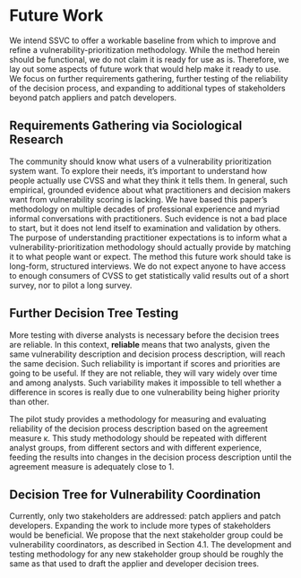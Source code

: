 

# Future Work

We intend SSVC to offer a workable baseline from which to improve and refine a vulnerability-prioritization methodology. While the method herein should be functional, we do not claim it is ready for use as is. Therefore, we lay out some aspects of future work that would help make it ready to use. We focus on further requirements gathering, further testing of the reliability of the decision process, and expanding to additional types of stakeholders beyond patch appliers and patch developers.

## Requirements Gathering via Sociological Research

The community should know what users of a vulnerability prioritization system want. To explore their needs, it’s important to understand how people actually use CVSS and what they think it tells them. In general, such empirical, grounded evidence about what practitioners and decision makers want from vulnerability scoring is lacking. We have based this paper’s methodology on multiple decades of professional experience and myriad informal conversations with practitioners. Such evidence is not a bad place to start, but it does not lend itself to examination and validation by others. The purpose of understanding practitioner expectations is to inform what a vulnerability-prioritization methodology should actually provide by matching it to what people want or expect. The method this future work should take is long-form, structured interviews. We do not expect anyone to have access to enough consumers of CVSS to get statistically valid results out of a short survey, nor to pilot a long survey.

## Further Decision Tree Testing

More testing with diverse analysts is necessary before the decision trees are reliable. In this context, **reliable** means that two analysts, given the same vulnerability description and decision process description, will reach the same decision. Such reliability is important if scores and priorities are going to be useful. If they are not reliable, they will vary widely over time and among analysts. Such variability makes it impossible to tell whether a difference in scores is really due to one vulnerability being higher priority than other.

The pilot study provides a methodology for measuring and evaluating reliability of the decision process description based on the agreement measure κ. This study methodology should be repeated with different analyst groups, from different sectors and with different experience, feeding the results into changes in the decision process description until the agreement measure is adequately close to 1.

## Decision Tree for Vulnerability Coordination

Currently, only two stakeholders are addressed: patch appliers and patch developers. Expanding the work to include more types of stakeholders would be beneficial. We propose that the next stakeholder group could be vulnerability coordinators, as described in Section 4.1. The development and testing methodology for any new stakeholder group should be roughly the same as that used to draft the applier and developer decision trees.
